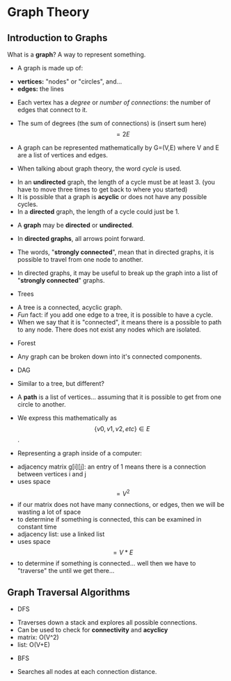 # Graph Theory
## Introduction to Graphs
 What is a __graph__? A way to represent something.
* A graph is made up of:
 - __vertices:__ "nodes" or "circles", and...
 - __edges:__ the lines

* Each vertex has a _degree_ or *number of connections*: the number of edges that connect to it.
 - The sum of degrees (the sum of connections) is (insert sum here) $$ = 2E $$

* A graph can be represented mathematically by G=(V,E) where V and E are a list of vertices and edges.

* When talking about graph theory, the word _cycle_ is used.
 - In an __undirected__ graph, the length of a cycle must be at least 3. (you have to move three times to get back to where you started)
 - It is possible that a graph is __acyclic__ or does not have any possible cycles.
 - In a __directed__ graph, the length of a cycle could just be 1.

* A __graph__ may be __directed__ or __undirected__.
 - In __directed graphs__, all arrows point forward.

* The words, "__strongly connected__", mean that in directed graphs, it is possible to travel from one node to another.
 - In directed graphs, it may be useful to break up the graph into a list of "__strongly connected__" graphs.

* Trees
- A tree is a connected, acyclic graph.
- *Fun* fact: if you add one edge to a tree, it is possible to have a cycle.
- When we say that it is "connected", it means there is a possible to path to any node. There does not exist any nodes which are isolated.

* Forest
- Any graph can be broken down into it's connected components.

* DAG 
- Similar to a tree, but different?

* A __path__ is a list of vertices... assuming that it is possible to get from one circle to another.
 - We express this mathematically as $$ \{v0, v1, v2, etc\} \in E $$.

* Representing a graph inside of a computer:
 - adjacency matrix g[i][j]: an entry of 1 means there is a connection between vertices i and j
  - uses space $$ =V^2 $$
  - if our matrix does not have many connections, or edges, then we will be wasting a lot of space
  - to determine if something is connected, this can be examined in constant time
 - adjacency list: use a linked list
  - uses space $$ =V*E $$
  - to determine if something is connected... well then we have to "traverse" the until we get there...

## Graph Traversal Algorithms
* DFS
 - Traverses down a stack and explores all possible connections.
 - Can be used to check for __connectivity__ and __acyclicy__
 - matrix: O(V^2)
 - list: O(V+E)
* BFS
 - Searches all nodes at each connection distance.
